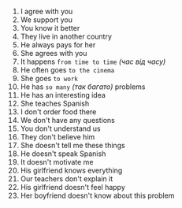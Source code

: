 1. I agree with you
2. We support you
3. You know it better
4. They live in another country
5. He always pays for her
6. She agrees with you
7. It happens `from time to time` _(час від часу)_
8. He often goes `to the cinema`
9. She goes `to work`
10. He has `so many` _(так багато)_ problems
11. He has an interesting idea
12. She teaches Spanish
13. I don't order food there
14. We don't have any questions
15. You don't understand us
16. They don't believe him
17. She doesn't tell me these things
18. He doesn't speak Spanish
19. It doesn't motivate me
20. His girlfriend knows everything
21. Our teachers don't explain it
22. His girlfriend doesn't feel happy
23. Her boyfriend doesn't know about this problem
